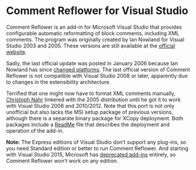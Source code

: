 # Comment Reflower for Visual Studio

Comment Reflower is an add-in for Microsoft Visual Studio that provides configurable automatic reformatting of block comments, including XML comments. The program was originally created by Ian Nowland for Visual Studio 2003 and 2005. These versions are still available at the [official website](http://commentreflower.sourceforge.net/).

Sadly, the last official update was posted in January 2006 because Ian Nowland has since [changed platforms](http://stackoverflow.com/questions/1837717/comment-reflower-for-visual-studio/3225417#3225417). The last official version of Comment Reflower is not compatible with Visual Studio 2008 or later, apparently due to changes in the extensibility architecture.

Terrified that one might now have to format XML comments manually, [Christoph Nahr](http://www.kynosarges.de/CommentReflower.html) tinkered with the 2005 distribution until he got it to work with Visual Studio 2008 and 2010/2012. Note that this port is not only unofficial but also lacks the MSI setup package of previous versions, although there is a separate binary package for XCopy deployment. Both packages include a [ReadMe](http://www.kynosarges.de/project/CommentReflower/ReadMe.html) file that describes the deployment and operation of the add-in.

**Note:** The Express editions of Visual Studio don’t support any plug-ins, so you need Standard edition or better to run Comment Reflower. And starting with Visual Studio 2015, Microsoft has [deprecated add-ins](https://msdn.microsoft.com/en-us/library/dn246938.aspx) entirely, so Comment Reflower won’t work on any edition.
